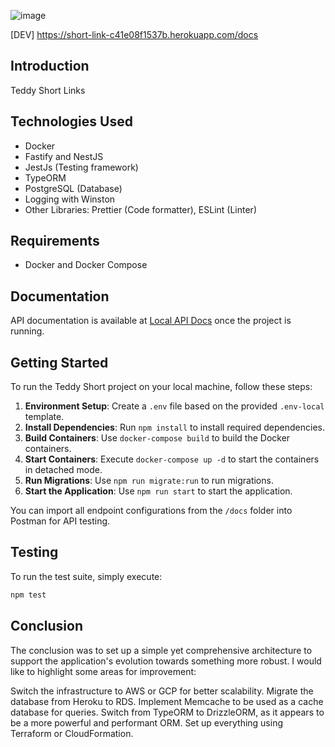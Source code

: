 ![image](https://github.com/ssbreno/teddy-test/assets/8092325/91048ad1-6f9a-4919-93f4-0231f72ce031)


[DEV] https://short-link-c41e08f1537b.herokuapp.com/docs

## Introduction

Teddy Short Links

## Technologies Used

- Docker
- Fastify and NestJS
- JestJs (Testing framework)
- TypeORM
- PostgreSQL (Database)
- Logging with Winston
- Other Libraries: Prettier (Code formatter), ESLint (Linter)

## Requirements

- Docker and Docker Compose

## Documentation

API documentation is available at [Local API Docs](http://localhost:3000/docs) once the project is running.

## Getting Started

To run the Teddy Short project on your local machine, follow these steps:

1. **Environment Setup**: Create a `.env` file based on the provided `.env-local` template.
2. **Install Dependencies**: Run `npm install` to install required dependencies.
3. **Build Containers**: Use `docker-compose build` to build the Docker containers.
4. **Start Containers**: Execute `docker-compose up -d` to start the containers in detached mode.
5. **Run Migrations**:  Use `npm run migrate:run` to run migrations.
6. **Start the Application**: Use `npm run start` to start the application.

You can import all endpoint configurations from the `/docs` folder into Postman for API testing.

## Testing

To run the test suite, simply execute:

```bash
npm test
```

## Conclusion

The conclusion was to set up a simple yet comprehensive architecture to support the application's evolution towards something more robust. I would like to highlight some areas for improvement:

Switch the infrastructure to AWS or GCP for better scalability.
Migrate the database from Heroku to RDS.
Implement Memcache to be used as a cache database for queries.
Switch from TypeORM to DrizzleORM, as it appears to be a more powerful and performant ORM.
Set up everything using Terraform or CloudFormation.
